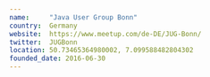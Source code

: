 ```yaml
---
name:     "Java User Group Bonn"
country:  Germany
website:  https://www.meetup.com/de-DE/JUG-Bonn/
twitter:  JUGBonn
location: 50.73465364980002, 7.099588482804302
founded_date: 2016-06-30
---
```


